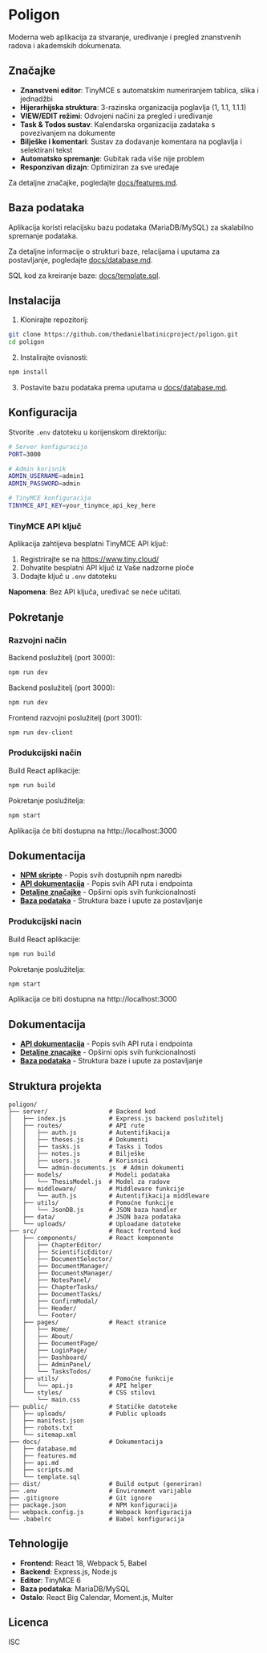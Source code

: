 # Poligon

Moderna web aplikacija za stvaranje, uređivanje i pregled znanstvenih radova i akademskih dokumenata.

## Značajke

- **Znanstveni editor**: TinyMCE s automatskim numeriranjem tablica, slika i jednadžbi
- **Hijerarhijska struktura**: 3-razinska organizacija poglavlja (1, 1.1, 1.1.1)
- **VIEW/EDIT režimi**: Odvojeni načini za pregled i uređivanje
- **Task & Todos sustav**: Kalendarska organizacija zadataka s povezivanjem na dokumente
- **Bilješke i komentari**: Sustav za dodavanje komentara na poglavlja i selektirani tekst
- **Automatsko spremanje**: Gubitak rada više nije problem
- **Responzivan dizajn**: Optimiziran za sve uređaje

Za detaljne značajke, pogledajte [docs/features.md](docs/features.md).

## Baza podataka

Aplikacija koristi relacijsku bazu podataka (MariaDB/MySQL) za skalabilno spremanje podataka.

Za detaljne informacije o strukturi baze, relacijama i uputama za postavljanje, pogledajte [docs/database.md](docs/database.md).

SQL kod za kreiranje baze: [docs/template.sql](docs/template.sql).

## Instalacija

1. Klonirajte repozitorij:
```bash
git clone https://github.com/thedanielbatinicproject/poligon.git
cd poligon
```

2. Instalirajte ovisnosti:
```bash
npm install
```

3. Postavite bazu podataka prema uputama u [docs/database.md](docs/database.md).

## Konfiguracija

Stvorite `.env` datoteku u korijenskom direktoriju:

```bash
# Server konfiguracija
PORT=3000

# Admin korisnik
ADMIN_USERNAME=admin1
ADMIN_PASSWORD=admin

# TinyMCE konfiguracija
TINYMCE_API_KEY=your_tinymce_api_key_here
```

### TinyMCE API ključ

Aplikacija zahtijeva besplatni TinyMCE API ključ:

1. Registrirajte se na https://www.tiny.cloud/
2. Dohvatite besplatni API ključ iz Vaše nadzorne ploče
3. Dodajte ključ u `.env` datoteku

**Napomena**: Bez API ključa, uređivač se neće učitati.

## Pokretanje

### Razvojni način

Backend poslužitelj (port 3000):
```bash
npm run dev
```

Backend poslužitelj (port 3000):
```bash
npm run dev
```

Frontend razvojni poslužitelj (port 3001):
```bash
npm run dev-client
```

### Produkcijski način

Build React aplikacije:
```bash
npm run build
```

Pokretanje poslužitelja:
```bash
npm start
```

Aplikacija će biti dostupna na http://localhost:3000

## Dokumentacija

- **[NPM skripte](docs/scripts.md)** - Popis svih dostupnih npm naredbi
- **[API dokumentacija](docs/api.md)** - Popis svih API ruta i endpointa
- **[Detaljne značajke](docs/features.md)** - Opširni opis svih funkcionalnosti
- **[Baza podataka](docs/database.md)** - Struktura baze i upute za postavljanje

### Produkcijski nacin

Build React aplikacije:
```bash
npm run build
```

Pokretanje poslužitelja:
```bash
npm start
```

Aplikacija ce biti dostupna na http://localhost:3000

## Dokumentacija

- **[API dokumentacija](docs/api.md)** - Popis svih API ruta i endpointa
- **[Detaljne znacajke](docs/features.md)** - Opširni opis svih funkcionalnosti
- **[Baza podataka](docs/database.md)** - Struktura baze i upute za postavljanje

## Struktura projekta

```
poligon/
├── server/                 # Backend kod
│   ├── index.js            # Express.js backend poslužitelj
│   ├── routes/             # API rute
│   │   ├── auth.js         # Autentifikacija
│   │   ├── theses.js       # Dokumenti
│   │   ├── tasks.js        # Tasks i Todos
│   │   ├── notes.js        # Bilješke
│   │   ├── users.js        # Korisnici
│   │   └── admin-documents.js  # Admin dokumenti
│   ├── models/             # Modeli podataka
│   │   └── ThesisModel.js  # Model za radove
│   ├── middleware/         # Middleware funkcije
│   │   └── auth.js         # Autentifikacija middleware
│   ├── utils/              # Pomoćne funkcije
│   │   └── JsonDB.js       # JSON baza handler
│   ├── data/               # JSON baza podataka
│   └── uploads/            # Uploadane datoteke
├── src/                    # React frontend kod
│   ├── components/         # React komponente
│   │   ├── ChapterEditor/
│   │   ├── ScientificEditor/
│   │   ├── DocumentSelector/
│   │   ├── DocumentManager/
│   │   ├── DocumentsManager/
│   │   ├── NotesPanel/
│   │   ├── ChapterTasks/
│   │   ├── DocumentTasks/
│   │   ├── ConfirmModal/
│   │   ├── Header/
│   │   └── Footer/
│   ├── pages/              # React stranice
│   │   ├── Home/
│   │   ├── About/
│   │   ├── DocumentPage/
│   │   ├── LoginPage/
│   │   ├── Dashboard/
│   │   ├── AdminPanel/
│   │   └── TasksTodos/
│   ├── utils/              # Pomoćne funkcije
│   │   └── api.js          # API helper
│   └── styles/             # CSS stilovi
│       └── main.css
├── public/                 # Statičke datoteke
│   ├── uploads/            # Public uploads
│   ├── manifest.json
│   ├── robots.txt
│   └── sitemap.xml
├── docs/                   # Dokumentacija
│   ├── database.md
│   ├── features.md
│   ├── api.md
│   ├── scripts.md
│   └── template.sql
├── dist/                   # Build output (generiran)
├── .env                    # Environment varijable
├── .gitignore              # Git ignore
├── package.json            # NPM konfiguracija
├── webpack.config.js       # Webpack konfiguracija
└── .babelrc                # Babel konfiguracija
```

## Tehnologije

- **Frontend**: React 18, Webpack 5, Babel
- **Backend**: Express.js, Node.js
- **Editor**: TinyMCE 6
- **Baza podataka**: MariaDB/MySQL
- **Ostalo**: React Big Calendar, Moment.js, Multer

## Licenca

ISC
